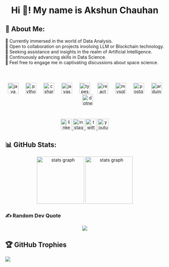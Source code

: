 
<h1 align="center">Hi 👋! My name is Akshun Chauhan</h1>

## 💫 About Me:
🔭 Currently immersed in the world of Data Analysis.<br>👯 Open to collaboration on projects involving LLM or Blockchain technology.<br>🤝 Seeking assistance and insights in the realm of Artificial Intelligence.<br>🌱 Continuously advancing skills in Data Science.<br>💬 Feel free to engage me in captivating discussions about space science.<br>

#

<br clear="both">

<div align="center">
  <img src="https://cdn.jsdelivr.net/gh/devicons/devicon/icons/java/java-original.svg" height="34" alt="java logo"  />
  <img width="15" />
  <img src="https://cdn.jsdelivr.net/gh/devicons/devicon/icons/python/python-original.svg" height="34" alt="python logo"  />
  <img width="15" />
  <img src="https://cdn.jsdelivr.net/gh/devicons/devicon/icons/csharp/csharp-original.svg" height="34" alt="csharp logo"  />
  <img width="15" />
  <img src="https://cdn.jsdelivr.net/gh/devicons/devicon/icons/javascript/javascript-original.svg" height="34" alt="javascript logo"  />
  <img width="15" />
  <img src="https://cdn.jsdelivr.net/gh/devicons/devicon/icons/typescript/typescript-original.svg" height="34" alt="typescript logo"  />
  <img width="15" />
  <img src="https://cdn.jsdelivr.net/gh/devicons/devicon/icons/react/react-original.svg" height="34" alt="react logo"  />
  <img width="15" />
  <img src="https://cdn.jsdelivr.net/gh/devicons/devicon/icons/mysql/mysql-original.svg" height="34" alt="mysql logo"  />
  <img width="15" />
  <img src="https://cdn.jsdelivr.net/gh/devicons/devicon/icons/postgresql/postgresql-original.svg" height="34" alt="postgresql logo"  />
  <img width="15" />
  <img src="https://cdn.jsdelivr.net/gh/devicons/devicon/icons/arduino/arduino-original.svg" height="34" alt="arduino logo"  />
  <img width="15" />
  <img src="https://cdn.jsdelivr.net/gh/devicons/devicon/icons/dotnetcore/dotnetcore-original.svg" height="34" alt="dotnetcore logo"  />
</div>

###

<br clear="both">

<div align="center">
  <a href="https://www.linkedin.com/in/akshunchauhan/">
  <img src="https://img.shields.io/static/v1?message=LinkedIn&logo=linkedin&label=&color=0077B5&logoColor=white&labelColor=&style=for-the-badge" height="35" alt="linkedin logo"  />
  </a>
  <a href="https://www.instagram.com/akshun_official/">
  <img src="https://img.shields.io/static/v1?message=Instagram&logo=instagram&label=&color=E4405F&logoColor=white&labelColor=&style=for-the-badge" height="35" alt="instagram logo"  />
  </a>
  <a href="https://twitter.com/Akshun_official">
  <img src="https://img.shields.io/static/v1?message=Twitter&logo=twitter&label=&color=1DA1F2&logoColor=white&labelColor=&style=for-the-badge" height="35" alt="twitter logo"  />
  </a>
  <a href="https://www.youtube.com/channel/UCdQCx1n-nadcMi-k46bIIpg">
  <img src="https://img.shields.io/static/v1?message=Youtube&logo=youtube&label=&color=FF0000&logoColor=white&labelColor=&style=for-the-badge" height="35" alt="youtube logo"  />
  </a>
</div>

## 📊 GitHub Stats:

<div align="center">
  <img src="https://github-readme-streak-stats.herokuapp.com/?user=AkshunChauhan&theme=midnight-purple&hide_border=true" height="150" alt="stats graph"  />
  <img src="https://github-readme-stats.vercel.app/api/top-langs/?username=AkshunChauhan&theme=midnight-purple&hide_border=true&include_all_commits=true&count_private=false&layout=compact" height="150" alt="stats graph"  />
</div>

### ✍️ Random Dev Quote
<div align="center">
    <img src="https://quotes-github-readme.vercel.app/api?type=vetical&theme=radical"/>
</div>

## 🏆 GitHub Trophies
![](https://github-profile-trophy.vercel.app/?username=AkshunChauhan&theme=radical&no-frame=true&no-bg=true&margin-w=4)

